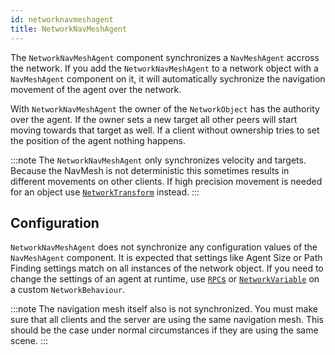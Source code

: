 ```yaml
---
id: networknavmeshagent
title: NetworkNavMeshAgent
---
```


The `NetworkNavMeshAgent` component synchronizes a `NavMeshAgent` accross the network. If you add the `NetworkNavMeshAgent` to a network object with a `NavMeshAgent` component on it, it will automatically sychronize the navigation movement of the agent over the network.

With `NetworkNavMeshAgent` the owner of the `NetworkObject` has the authority over the agent. If the owner sets a new target all other peers will start moving towards that target as well. If a client without ownership tries to set the position of the agent nothing happens.

:::note
The `NetworkNavMeshAgent` only synchronizes velocity and targets. Because the NavMesh is not deterministic this sometimes results in different movements on other clients. If high precision movement is needed for an object use [`NetworkTransform`](networktransform.md) instead.
:::

## Configuration
`NetworkNavMeshAgent` does not synchronize any configuration values of the `NavMeshAgent` component. It is expected that settings like Agent Size or Path Finding settings match on all instances of the network object. If you need to change the settings of an agent at runtime, use [`RPC`s](../advanced-topics/messaging-system.md) or [`NetworkVariable`](../mlapi-basics/networkvariable.md) on a custom `NetworkBehaviour`.

:::note
The navigation mesh itself also is not synchronized. You must make sure that all clients and the server are using the same navigation mesh. This should be the case under normal circumstances if they are using the same scene.
:::
